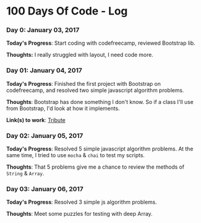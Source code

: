 # 100 Days Of Code - Log

### Day 0: January 03, 2017

**Today's Progress**: Start coding with codefreecamp, reviewed Bootstrap lib.

**Thoughts:** I really struggled with layout, I need code more.

### Day 01: January 04, 2017

**Today's Progress**: Finished the first project with Bootstrap on codefreecamp, and resolved two simple javascript algorithm problems.

**Thoughts**: Bootstrap has done something I don't know. So if a class I'll use from Bootstrap, I'd look at how it implements.

**Link(s) to work**: [Tribute](http://codepen.io/xandeer/pen/bgGgBm)

### Day 02: January 05, 2017

**Today's Progress**: Resolved 5 simple javascript algorithm problems. At the same time, I tried to use `mocha` & `chai` to test my scripts.

**Thoughts**: That 5 problems give me a chance to review the methods of `String` & `Array`.

### Day 03: January 06, 2017

**Today's Progress**: Resolved 3 simple js algorithm problems.

**Thoughts**: Meet some puzzles for testing with deep Array.

